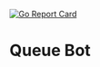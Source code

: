 [![Go Report Card](https://goreportcard.com/badge/github.com/richard-on/QueueBot)](https://goreportcard.com/report/github.com/richard-on/QueueBot)

# Queue Bot
